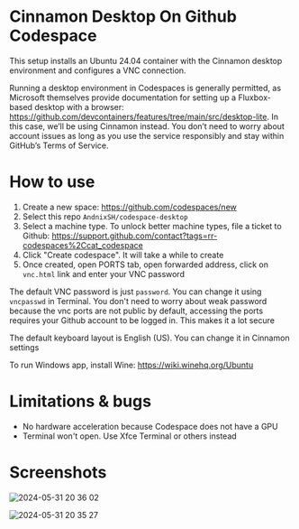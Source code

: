 # Cinnamon Desktop On Github Codespace
This setup installs an Ubuntu 24.04 container with the Cinnamon desktop environment and configures a VNC connection.

Running a desktop environment in Codespaces is generally permitted, as Microsoft themselves provide documentation for setting up a Fluxbox-based desktop with a browser: https://github.com/devcontainers/features/tree/main/src/desktop-lite. In this case, we’ll be using Cinnamon instead. You don’t need to worry about account issues as long as you use the service responsibly and stay within GitHub’s Terms of Service.

# How to use
1. Create a new space: https://github.com/codespaces/new
2. Select this repo `AndnixSH/codespace-desktop`
3. Select a machine type. To unlock better machine types, file a ticket to Github: https://support.github.com/contact?tags=rr-codespaces%2Ccat_codespace
4. Click "Create codespace". It will take a while to create
5. Once created, open PORTS tab, open forwarded address, click on `vnc.html` link and enter your VNC password

The default VNC password is just `password`. You can change it using `vncpasswd` in Terminal. You don't need to worry about weak password because the vnc ports are not public by default, accessing the ports requires your Github account to be logged in. This makes it a lot secure

The default keyboard layout is English (US). You can change it in Cinnamon settings

To run Windows app, install Wine: https://wiki.winehq.org/Ubuntu

# Limitations & bugs
- No hardware acceleration because Codespace does not have a GPU
- Terminal won't open. Use Xfce Terminal or others instead

# Screenshots

![2024-05-31 20 36 02](https://github.com/AndnixSH/codespace-desktop/assets/40742924/efe23986-9024-457f-8e10-d04ac1898b18)

![2024-05-31 20 35 27](https://github.com/AndnixSH/codespace-desktop/assets/40742924/5ddd627e-d48f-413c-a153-dff1173e75de)

